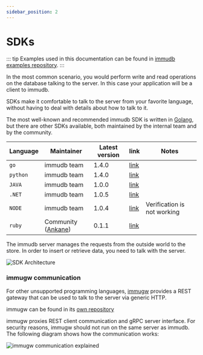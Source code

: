 ```yaml
---
sidebar_position: 2
---
```


# SDKs

::: tip
Examples used in this documentation can be found in [immudb examples repository](https://github.com/codenotary/immudb-client-examples).
:::

<WrappedSection>

In the most common scenario, you would perform write and read operations on the database talking to the server. In this case your application will be a client to immudb.

SDKs make it comfortable to talk to the server from your favorite language, without having to deal with details about how to talk to it.

The most well-known and recommended immudb SDK is written in [Golang](https://golang.org/), but there are other SDKs available, both maintained by the internal team and by the community.

| Language | Maintainer           | Latest version | link                | Notes                        |
|----------|----------------------|----------------|---------------------|------------------------------|
| `go`     | immudb team          | 1.4.0          | [link][sdk-go]      |                              |
| `python` | immudb team          | 1.4.0          | [link][sdk-python]  |                              |
| `JAVA`   | immudb team          | 1.0.0          | [link][sdk-java]    |                              |
| `.NET`   | immudb team          | 1.0.5          | [link][sdk-dotnet]  |                              |
| `NODE`   | immudb team          | 1.0.4          | [link][sdk-node]    | Verification is not working  |
| `ruby`   | Community ([Ankane]) | 0.1.1          | [link][sdk-ruby]    |                              |

[sdk-go]: https://pkg.go.dev/github.com/codenotary/immudb/pkg/client
[sdk-python]: https://github.com/codenotary/immudb-py
[sdk-java]: https://github.com/codenotary/immudb4j
[sdk-dotnet]: https://github.com/codenotary/immudb4net
[sdk-node]: https://github.com/codenotary/immudb-node
[sdk-ruby]: https://github.com/ankane/immudb-ruby
[Ankane]: https://github.com/ankane

The immudb server manages the requests from the outside world to the store. In order to insert or retrieve data, you need to talk with the server.

<div class="wrapped-picture">

![SDK Architecture](/immudb/immudb-server.svg)

</div>

</WrappedSection>

<WrappedSection>

### immugw communication

For other unsupported programming languages, [immugw](immugw.md) provides a REST gateway that can be used to talk to the server via generic HTTP.

immugw can be found in its [own repository](https://github.com/codenotary/immugw)

immugw proxies REST client communication and gRPC server interface. For security reasons, immugw should not run on the same server as immudb. The following diagram shows how the communication works:

![immugw communication explained](/diagram-immugw.svg)

</WrappedSection>
